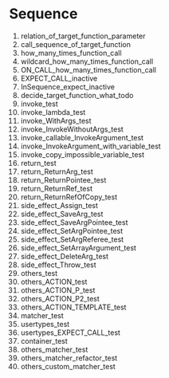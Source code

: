 # Sequence

1. relation_of_target_function_parameter  
2. call_sequence_of_target_function  
3. how_many_times_function_call  
4. wildcard_how_many_times_function_call  
5. ON_CALL_how_many_times_function_call  
6. EXPECT_CALL_inactive  
7. InSequence_expect_inactive  
8. decide_target_function_what_todo  
9. invoke_test  
10. invoke_lambda_test  
11. invoke_WithArgs_test  
12. invoke_InvokeWithoutArgs_test  
13. invoke_callable_InvokeArgument_test  
14. invoke_InvokeArgument_with_variable_test  
15. invoke_copy_impossible_variable_test  
16. return_test  
17. return_ReturnArg_test  
18. return_ReturnPointee_test  
19. return_ReturnRef_test  
20. return_ReturnRefOfCopy_test  
21. side_effect_Assign_test  
22. side_effect_SaveArg_test  
23. side_effect_SaveArgPointee_test  
24. side_effect_SetArgPointee_test  
25. side_effect_SetArgReferee_test  
26. side_effect_SetArrayArgument_test  
27. side_effect_DeleteArg_test  
28. side_effect_Throw_test  
29. others_test  
30. others_ACTION_test  
31. others_ACTION_P_test  
32. others_ACTION_P2_test  
33. others_ACTION_TEMPLATE_test  
34. matcher_test  
35. usertypes_test  
36. usertypes_EXPECT_CALL_test  
37. container_test  
38. others_matcher_test  
39. others_matcher_refactor_test  
40. others_custom_matcher_test  
